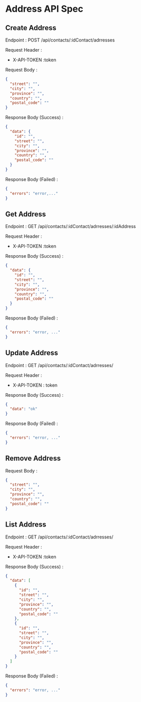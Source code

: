 # Address API Spec

## Create Address

Endpoint : POST /api/contacts/:idContact/adrresses

Request Header :

- X-API-TOKEN :token

Request Body :

```json
{
  "street": "",
  "city": "",
  "province": "",
  "country": "",
  "postal_code": ""
}
```

Response Body (Success) :

```json
{
  "data": {
    "id": "",
    "street": "",
    "city": "",
    "province": "",
    "country": "",
    "postal_code": ""
  }
}
```

Response Body (Failed) :

```json
{
  "errors": "error,..."
}
```

## Get Address

Endpoint : GET /api/contacts/:idContact/adrresses/:idAddress

Request Header :

- X-API-TOKEN :token

Response Body (Success) :

```json
{
  "data": {
    "id": "",
    "street": "",
    "city": "",
    "province": "",
    "country": "",
    "postal_code": ""
  }
}
```

Response Body (Failed) :

```json
{
  "errors": "error, ..."
}
```

## Update Address

Endpoint : GET /api/contacts/:idContact/adrresses/

Request Header :

- X-API-TOKEN : token

Response Body (Success) :

```json
{
  "data": "ok"
}
```

Response Body (Failed) :

```json
{
  "errors": "error, ..."
}
```

## Remove Address

Request Body :

```json
{
  "street": "",
  "city": "",
  "province": "",
  "country": "",
  "postal_code": ""
}
```

## List Address

Endpoint : GET /api/contacts/:idContact/adrresses/

Request Header :

- X-API-TOKEN :token

Response Body (Success) :

```json
{
  "data": [
    {
      "id": "",
      "street": "",
      "city": "",
      "province": "",
      "country": "",
      "postal_code": ""
    },
    {
      "id": "",
      "street": "",
      "city": "",
      "province": "",
      "country": "",
      "postal_code": ""
    }
  ]
}
```

Response Body (Failed) :

```json
{
  "errors": "error, ..."
}
```
